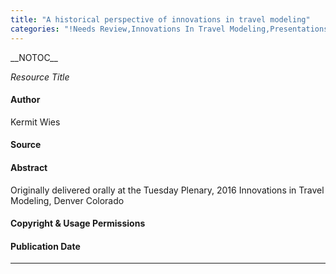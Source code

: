 ```yaml
---
title: "A historical perspective of innovations in travel modeling"
categories: "!Needs Review,Innovations In Travel Modeling,Presentations,Resources,Travel Behavior"
---
```


\_\_NOTOC\_\_

*Resource Title*

#### Author

Kermit Wies

#### Source

#### Abstract

Originally delivered orally at the Tuesday Plenary, 2016 Innovations in Travel Modeling, Denver Colorado

#### Copyright & Usage Permissions

#### Publication Date

------------------------------------------------------------------------

